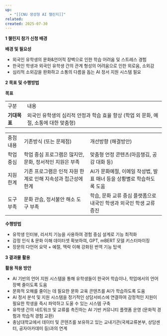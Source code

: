 ```yaml
---
up:
  - "[[CNU 생성형 AI 챌린지]]"
related: 
created: 2025-07-30
---
```



**1 챌린지 참가 신청 배경**


**배경 및 필요성**

- 외국인 유학생의 문화&언어적 장벽으로 인한 학습 어려움 및 스트레스 경험
- 한국인 학생과 외국인 유학생 간의 관계 형성의 어려움으로 인한 외로움, 소외감
- 심리적 소외감을 완화하고 소통의 다름을 돕는 AI 정서 지원 시스템 필요


**2 목표 및 수행방법**


**목표**

|          |                                                     |
| -------- | --------------------------------------------------- |
| 구분       | 내용                                                  |
| **기대목표** | 외국인 유학생의 심리적 안정과 학습 효율 향상 (학업 외 문화, 예절, 소통에 대한 맞춤형) |

|   |   |   |
|---|---|---|
|중점내용|기존방식 (또는 문제점)|개선방향 (해결방안)|
|학업 중심|학업 중심 프로그램은 많지만, 문화, 정서적인 지원은 부족|맞춤형 언정 콘텐츠(마음챙김, 공감 대화 등)|
|지원 한계|기존 프로그램은 인적 자원 한계로 인해 지속성과 접근성에 한계|AI가 문화예절, 이메일 작성법, 발표 매너 등을 상황별로 학습하도록 도움|
|도구 부족|문화 관습, 정서불안 해소 도구 부족|학습, 문화 교류 중심 플랫폼으로 내국인 학생과 외국인 학생 교류 증진|

**수행방법**


- 유학생 인터뷰, 리서치 기능을 사용하여 경험 중심 설계로 기능 최적화
- 감정 인식 & 문화 이해 데이터셋 확보하여, GPT, mBERT 모델 키스터마이징
- 장문의 다언어 요약 + 예절, 맥락 이해 강화된 번역 기능 탑색


**3 결과물 활용**

**활용 적용 방안**

- AI 기반의 언어 지원 시스템을 통해 유학생들이 한국어 학습이나, 학업에서의 언어장벽 줄이도록 도움
- 문화적 오해를 줄이는 데 필요한 문화 교육 콘텐츠를 AI가 학습하도록 도움
- AI 정서 분석 및 지원 시스템을 정기적인 상담서비스에 연결하여 감정적인 지원이 필요한 학생을 즉시 파악하고 도울 수 있는 시스템 구축
- 유학생 간의 네트워크 및 교류를 촉진하는 AI 기반 커뮤니티 플랫폼 운영 (문화적 경험과 학습적 경험 교환)
- 충남대학교에서 데이터 및 콘텐츠를 보유하고 있는 교내기관(국제교류본부, 상담센터, 공자아카데미 등)과의 연계